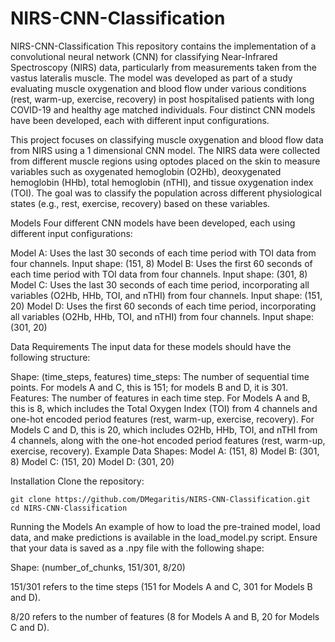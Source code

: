 # NIRS-CNN-Classification
NIRS-CNN-Classification
This repository contains the implementation of a convolutional neural network (CNN) for classifying Near-Infrared Spectroscopy (NIRS) data, particularly from measurements taken from the vastus lateralis muscle. The model was developed as part of a study evaluating muscle oxygenation and blood flow under various conditions (rest, warm-up, exercise, recovery) in post hospitalised patients with long COVID-19 and healthy age matched individuals. Four distinct CNN models have been developed, each with different input configurations.

This project focuses on classifying muscle oxygenation and blood flow data from NIRS using a 1 dimensional CNN model. The NIRS data were collected from different muscle regions using optodes placed on the skin to measure variables such as oxygenated hemoglobin (O2Hb), deoxygenated hemoglobin (HHb), total hemoglobin (nTHI), and tissue oxygenation index (TOI). The goal was to classify the population across different physiological states (e.g., rest, exercise, recovery) based on these variables.

Models
Four different CNN models have been developed, each using different input configurations:

Model A: Uses the last 30 seconds of each time period with TOI data from four channels. Input shape: (151, 8)
Model B: Uses the first 60 seconds of each time period with TOI data from four channels. Input shape: (301, 8)
Model C: Uses the last 30 seconds of each time period, incorporating all variables (O2Hb, HHb, TOI, and nTHI) from four channels. Input shape: (151, 20)
Model D: Uses the first 60 seconds of each time period, incorporating all variables (O2Hb, HHb, TOI, and nTHI) from four channels. Input shape: (301, 20)

Data Requirements
The input data for these models should have the following structure:

Shape: (time_steps, features)
time_steps: The number of sequential time points. For models A and C, this is 151; for models B and D, it is 301.
Features: The number of features in each time step. For Models A and B, this is 8, which includes the Total Oxygen Index (TOI) from 4 channels and one-hot encoded period features (rest, warm-up, exercise, recovery). For Models C and D, this is 20, which includes O2Hb, HHb, TOI, and nTHI from 4 channels, along with the one-hot encoded period features (rest, warm-up, exercise, recovery).
Example Data Shapes:
Model A: (151, 8)
Model B: (301, 8)
Model C: (151, 20)
Model D: (301, 20)

Installation
Clone the repository:

```
git clone https://github.com/DMegaritis/NIRS-CNN-Classification.git
cd NIRS-CNN-Classification
```

Running the Models 
An example of how to load the pre-trained model, load data, and make predictions is available in the load_model.py script. Ensure that your data is saved as a .npy file with the following shape:

Shape: (number_of_chunks, 151/301, 8/20)

151/301 refers to the time steps (151 for Models A and C, 301 for Models B and D).

8/20 refers to the number of features (8 for Models A and B, 20 for Models C and D).
